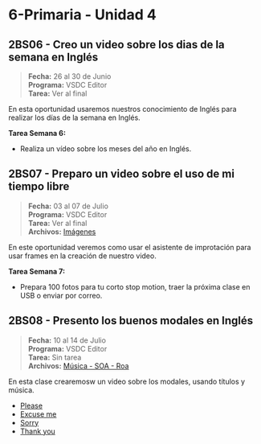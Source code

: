 # 6-Primaria - Unidad 4

## 2BS06 - Creo un video sobre los dias de la semana en Inglés

> **Fecha:** 26 al 30 de Junio<br> **Programa:** VSDC Editor<br> **Tarea:** Ver al final<br>

En esta oportunidad usaremos nuestros conocimiento de Inglés para realizar los días de la semana en Inglés.

**Tarea Semana 6:**

- Realiza un vídeo sobre los meses del año en Inglés.

## 2BS07 - Preparo un video sobre el uso de mi tiempo libre

> **Fecha:** 03 al 07 de Julio<br> **Programa:** VSDC Editor<br> **Tarea:** Ver al final<br> **Archivos:** [Imágenes](https://github.com/israelcueva/colegio-docs/blob/2e32d3b4a7923ee1a0235cec09c58c52aafbb424/docs/6-primaria/archivos/Unidad4/6PRIM-2BS07-FRAMES.zip)

En este oportunidad veremos como usar el asistente de improtación para usar frames en la creación de nuestro video.

**Tarea Semana 7:**

- Prepara 100 fotos para tu corto stop motion, traer la próxima clase en USB o enviar por correo.

<div class="currentTheme">

## 2BS08 - Presento los buenos modales en Inglés

> **Fecha:** 10 al 14 de Julio<br> **Programa:** VSDC Editor<br> **Tarea:** Sin tarea<br> **Archivos:** [Música - SOA - Roa](https://github.com/israelcueva/colegio-docs/blob/2e32d3b4a7923ee1a0235cec09c58c52aafbb424/docs/6-primaria/archivos/Unidad4/6PRIM-2BS07-FRAMES.zip)

En esta clase crearemosw un video sobre los modales, usando títulos y música.

- [Please](https://teamjapanese.com/wp-content/uploads/2021/12/please-in-japanese-768x512.jpg)
- [Excuse me](https://www.beautysided.com/wp-content/uploads/2022/09/Beautiful-smiling-shy-girl-looking-down-isolated-on-pink-.jpeg)
- [Sorry](https://www.levo.com/wp-content/uploads/2014/01/A-woman-apologizing.jpg)
- [Thank you](https://www.happierhuman.com/wp-content/uploads/2021/08/gratitude-songs.jpg)


</div>